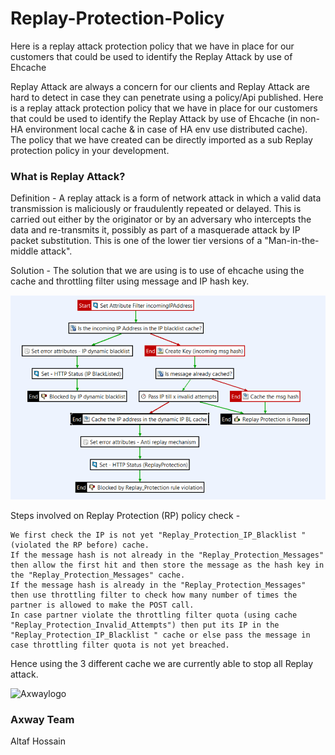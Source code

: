 # Replay-Protection-Policy
Here is a replay attack protection policy that we have in place for our customers that could be used to identify the Replay Attack by use of Ehcache

Replay Attack are always a concern for our clients and Replay Attack are hard to detect in case they can penetrate using a policy/Api published. Here is a replay attack protection policy that we have in place for our customers that could be used to identify the Replay Attack by use of Ehcache (in non-HA environment local cache & in case of HA env use distributed cache). The policy that we have created can be directly imported as a sub Replay protection policy in your development.

### What is Replay Attack?

Definition - A replay attack is a form of network attack in which a valid data transmission is maliciously or fraudulently repeated or delayed. This is carried out either by the originator or by an adversary who intercepts the data and re-transmits it, possibly as part of a masquerade attack by IP packet substitution. This is one of the lower tier versions of a "Man-in-the-middle attack".


Solution - The solution that we are using is to use of ehcache using the cache and throttling filter using message and IP hash key.

![Axwaylogo]( https://github.com/Axway-API-Management-Plus/Replay-Protection-Policy/blob/main/IMG/Capture.PNG ) 

Steps involved on Replay Protection (RP) policy check -

    We first check the IP is not yet "Replay_Protection_IP_Blacklist " (violated the RP before) cache.
    If the message hash is not already in the "Replay_Protection_Messages" then allow the first hit and then store the message as the hash key in the "Replay_Protection_Messages" cache.
    If the message hash is already in the "Replay_Protection_Messages" then use throttling filter to check how many number of times the partner is allowed to make the POST call.
    In case partner violate the throttling filter quota (using cache "Replay_Protection_Invalid_Attempts") then put its IP in the "Replay_Protection_IP_Blacklist " cache or else pass the message in case throttling filter quota is not yet breached.

 

Hence using the 3 different cache we are currently able to stop all Replay attack.

![Axwaylogo]( https://github.com/Axway-API-Management/Common/blob/master/img/AxwayLogoSmall.png ) 
### Axway Team
Altaf Hossain

